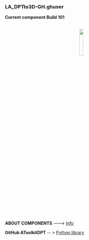 ### LA_DPTto3D-GH.ghuser 
**Current component Build 101**

<br>

<div align="center">
<img src="https://ambrosinus.altervista.org/blog/wp-content/uploads/2023/02/DPTto3D_comp_02.png" width="15%" height="15%">
</div>
<br>
<br>

**ABOUT COMPONENTS**  ---> [Info]()

**GitHub AToolkitDPT**       -- > [Python library]()

